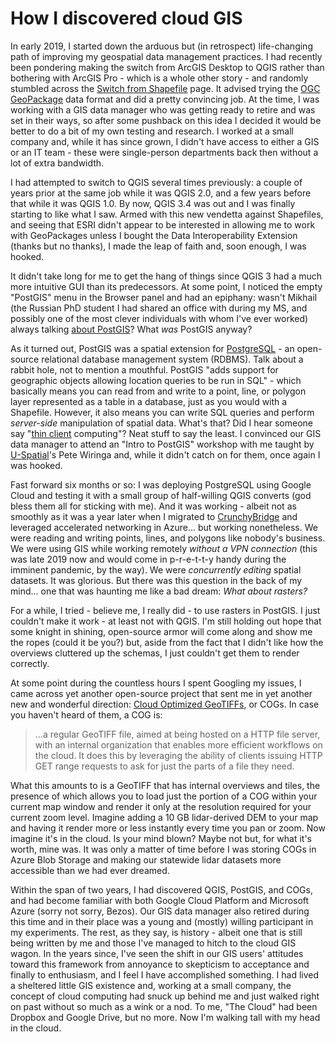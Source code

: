 # How I discovered cloud GIS

In early 2019, I started down the arduous but (in retrospect) life-changing path of improving my geospatial data management practices. I had recently been pondering making the switch from ArcGIS Desktop to QGIS rather than bothering with ArcGIS Pro - which is a whole other story - and randomly stumbled across the [Switch from Shapefile](http://switchfromshapefile.org/) page. It advised trying the [OGC GeoPackage](http://www.geopackage.org/) data format and did a pretty convincing job. At the time, I was working with a GIS data manager who was getting ready to retire and was set in their ways, so after some pushback on this idea I decided it would be better to do a bit of my own testing and research. I worked at a small company and, while it has since grown, I didn't have access to either a GIS or an IT team - these were single-person departments back then without a lot of extra bandwidth.

I had attempted to switch to QGIS several times previously: a couple of years prior at the same job while it was QGIS 2.0, and a few years before that while it was QGIS 1.0. By now, QGIS 3.4 was out and I was finally starting to like what I saw. Armed with this new vendetta against Shapefiles, and seeing that ESRI didn't appear to be interested in allowing me to work with GeoPackages unless I bought the Data Interoperability Extension (thanks but no thanks), I made the leap of faith and, soon enough, I was hooked.

It didn't take long for me to get the hang of things since QGIS 3 had a much more intuitive GUI than its predecessors. At some point, I noticed the empty "PostGIS" menu in the Browser panel and had an epiphany: wasn't Mikhail (the Russian PhD student I had shared an office with during my MS, and possibly one of the most clever individuals with whom I've ever worked) always talking [about PostGIS](https://postgis.net/)? What *was* PostGIS anyway?

As it turned out, PostGIS was a spatial extension for [PostgreSQL](https://www.postgresql.org/) - an open-source relational database management system (RDBMS). Talk about a rabbit hole, not to mention a mouthful. PostGIS "adds support for geographic objects allowing location queries to be run in SQL" - which basically means you can read from and write to a point, line, or polygon layer represented as a table in a database, just as you would with a Shapefile. However, it also means you can write SQL queries and perform *server-side* manipulation of spatial data. What's that? Did I hear someone say "[thin client](https://en.wikipedia.org/wiki/Thin_client) computing"? Neat stuff to say the least. I convinced our GIS data manager to attend an "Intro to PostGIS" workshop with me taught by [U-Spatial](https://rc.umn.edu/uspatial)'s Pete Wiringa and, while it didn't catch on for them, once again I was hooked.

Fast forward six months or so: I was deploying PostgreSQL using Google Cloud and testing it with a small group of half-willing QGIS converts (god bless them all for sticking with me). And it was working - albeit not as smoothly as it was a year later when I migrated to [CrunchyBridge](https://www.crunchydata.com/products/crunchy-bridge) and leveraged accelerated networking in Azure... but working nonetheless. We were reading and writing points, lines, and polygons like nobody's business. We were using GIS while working remotely *without a VPN connection* (this was late 2019 now and would come in p-r-e-t-t-y handy during the imminent pandemic, by the way). We were *concurrently editing* spatial datasets. It was glorious. But there was this question in the back of my mind... one that was haunting me like a bad dream: *What about rasters?*

For a while, I tried - believe me, I really did - to use rasters in PostGIS. I just couldn't make it work - at least not with QGIS. I'm still holding out hope that some knight in shining, open-source armor will come along and show me the ropes (could it be you?) but, aside from the fact that I didn't like how the overviews cluttered up the schemas, I just couldn't get them to render correctly.

At some point during the countless hours I spent Googling my issues, I came across yet another open-source project that sent me in yet another new and wonderful direction: [Cloud Optimized GeoTIFFs](https://www.cogeo.org/), or COGs. In case you haven't heard of them, a COG is:

> ...a regular GeoTIFF file, aimed at being hosted on a HTTP file server, with an internal organization that enables more efficient workflows on the cloud. It does this by leveraging the ability of clients issuing ​HTTP GET range requests to ask for just the parts of a file they need.

What this amounts to is a GeoTIFF that has internal overviews and tiles, the presence of which allows you to load just the portion of a COG within your current map window and render it only at the resolution required for your current zoom level. Imagine adding a 10 GB lidar-derived DEM to your map and having it render more or less instantly every time you pan or zoom. Now imagine it's in the cloud. Is your mind blown? Maybe not but, for what it's worth, mine was. It was only a matter of time before I was storing COGs in Azure Blob Storage and making our statewide lidar datasets more accessible than we had ever dreamed.

Within the span of two years, I had discovered QGIS, PostGIS, and COGs, and had become familiar with both Google Cloud Platform and Microsoft Azure (sorry not sorry, Bezos). Our GIS data manager also retired during this time and in their place was a young and (mostly) willing participant in my experiments. The rest, as they say, is history - albeit one that is still being written by me and those I've managed to hitch to the cloud GIS wagon. In the years since, I've seen the shift in our GIS users' attitudes toward this framework from annoyance to skepticism to acceptance and finally to enthusiasm, and I feel I have accomplished something. I had lived a sheltered little GIS existence and, working at a small company, the concept of cloud computing had snuck up behind me and just walked right on past without so much as a wink or a nod. To me, "The Cloud" had been Dropbox and Google Drive, but no more. Now I'm walking tall with my head in the cloud.